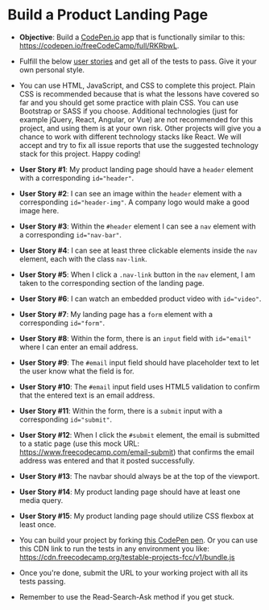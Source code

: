 # Build a Product Landing Page

- **Objective**: Build a [CodePen.io](https://codepen.io/) app that is functionally similar to this: https://codepen.io/freeCodeCamp/full/RKRbwL.

- Fulfill the below [user stories](https://en.wikipedia.org/wiki/User_story) and get all of the tests to pass. Give it your own personal style.

- You can use HTML, JavaScript, and CSS to complete this project. Plain CSS is recommended because that is what the lessons have covered so far and you should get some practice with plain CSS. You can use Bootstrap or SASS if you choose. Additional technologies (just for example jQuery, React, Angular, or Vue) are not recommended for this project, and using them is at your own risk. Other projects will give you a chance to work with different technology stacks like React. We will accept and try to fix all issue reports that use the suggested technology stack for this project. Happy coding!

- **User Story #1**: My product landing page should have a `header` element with a corresponding `id="header"`.

- **User Story #2**: I can see an image within the `header` element with a corresponding `id="header-img"`. A company logo would make a good image here.

- **User Story #3**: Within the `#header` element I can see a `nav` element with a corresponding `id="nav-bar"`.

- **User Story #4**: I can see at least three clickable elements inside the `nav` element, each with the class `nav-link`.

- **User Story #5**: When I click a `.nav-link` button in the `nav` element, I am taken to the corresponding section of the landing page.

- **User Story #6**: I can watch an embedded product video with `id="video"`.

- **User Story #7**: My landing page has a `form` element with a corresponding `id="form"`.

- **User Story #8**: Within the form, there is an `input` field with `id="email"` where I can enter an email address.

- **User Story #9**: The `#email` input field should have placeholder text to let the user know what the field is for.

- **User Story #10**: The `#email` input field uses HTML5 validation to confirm that the entered text is an email address.

- **User Story #11**: Within the form, there is a `submit` input with a corresponding `id="submit"`.

- **User Story #12**: When I click the `#submit` element, the email is submitted to a static page (use this mock URL: https://www.freecodecamp.com/email-submit) that confirms the email address was entered and that it posted successfully.

- **User Story #13**: The navbar should always be at the top of the viewport.

- **User Story #14**: My product landing page should have at least one media query.

- **User Story #15**: My product landing page should utilize CSS flexbox at least once.

- You can build your project by forking [this CodePen pen](http://codepen.io/freeCodeCamp/full/MJjpwO). Or you can use this CDN link to run the tests in any environment you like: https://cdn.freecodecamp.org/testable-projects-fcc/v1/bundle.js

- Once you're done, submit the URL to your working project with all its tests passing.

- Remember to use the Read-Search-Ask method if you get stuck.